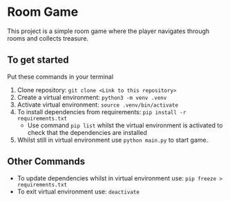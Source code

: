 # Room Game

This project is a simple room game where the player navigates through rooms and collects treasure.

## To get started

Put these commands in your terminal

1. Clone repository: `git clone <Link to this repository>`
2. Create a virtual environment: `python3 -m venv .venv`
3. Activate virtual environment: `source .venv/bin/activate`
4. To install dependencies from requirements: `pip install -r requirements.txt`
   - Use command `pip list` whilst the virtual environment is activated to check that the dependencies are installed
5. Whilst still in virtual environment use `python main.py` to start game.

## Other Commands

- To update dependencies whilst in virtual environment use: `pip freeze > requirements.txt`
- To exit virtual environment use: `deactivate`
